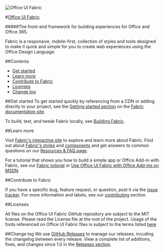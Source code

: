 ![Office UI Fabric](http://odux.azurewebsites.net/github/img/OfficeUIFabricLogoBluePadSm-01.png)

#[Office UI Fabric](http://dev.office.com/fabric)

#####The front-end framework for building experiences for Office and Office 365.

Fabric is a responsive, mobile-first, collection of styles and tools designed to make it quick and simple for you to create web experiences using the Office Design Language.

##Contents

- [Get started](#get-started)
- [Learn more](#learn-more)
- [Contribute to Fabric](#contribute-to-fabric)
- [Licenses](#licenses)
- [Change log](#change-log)


##Get started
To get started quickly by referencing from a CDN or adding directly to your project, see the [Getting started section](http://dev.office.com/fabric/getting-started.html) on the [Fabric documentation site](http://dev.office.com/fabric).

To build, test, and tweak Fabric locally, see [Building Fabric](https://github.com/OfficeDev/Office-UI-Fabric/blob/master/ghdocs/BUILDING.md).


##Learn more

Visit [Fabric's interactive site](http://dev.office.com/fabric) to explore and learn more about Fabric. Find out about [Fabric's styles](http://dev.office.com/fabric/styles.html) and [components](http://dev.office.com/fabric/components.html) and get answers to common questions on our [Resources & FAQ page](http://dev.office.com/fabric/gfabric-resources-and-faq.html).

For a tutorial that shows you how to build a simple app or Office Add-in with Fabric, see our [Fabric tutorial](https://github.com/OfficeDev/Office-UI-Fabric/blob/master/ghdocs/TUTORIAL.md) or [Use Office UI Fabric with Office Add-ins on MSDN](https://msdn.microsoft.com/EN-US/library/office/mt450443.aspx).


##Contribute to Fabric

If you have a specific bug, feature request, or question, post it via the [issue tracker](https://github.com/OfficeDev/Office-UI-Fabric/issues). For more information and labels, see our [contributing](https://github.com/OfficeDev/Office-UI-Fabric/blob/master/ghdocs/CONTRIBUTING.md) section.


##Licenses

All files on the Office UI Fabric GitHub repository are subject to the MIT license. Please read the License file at the root of the project. Usage of the fonts referenced on Office UI Fabric files is subject to the terms listed [here](http://aka.ms/fabric-font-license)


##Change log
We use [GitHub Releases](https://github.com/blog/1547-release-your-software) to manage our releases, incuding the changelog between every release. View a complete list of additions, fixes, and changes since 1.0 in the [Releases section](https://github.com/OfficeDev/Office-UI-Fabric/releases).
